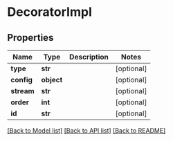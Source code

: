# DecoratorImpl

## Properties
Name | Type | Description | Notes
------------ | ------------- | ------------- | -------------
**type** | **str** |  | [optional] 
**config** | **object** |  | [optional] 
**stream** | **str** |  | [optional] 
**order** | **int** |  | [optional] 
**id** | **str** |  | [optional] 

[[Back to Model list]](../README.md#documentation-for-models) [[Back to API list]](../README.md#documentation-for-api-endpoints) [[Back to README]](../README.md)


